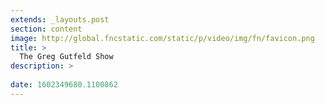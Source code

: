 ```yaml
--- 
extends: _layouts.post 
section: content 
image: http://global.fncstatic.com/static/p/video/img/fn/favicon.png 
title: > 
  The Greg Gutfeld Show 
description: > 
   
date: 1602349680.1100862 
--- 
```


